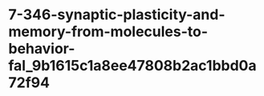 # 7-346-synaptic-plasticity-and-memory-from-molecules-to-behavior-fal_9b1615c1a8ee47808b2ac1bbd0a72f94
